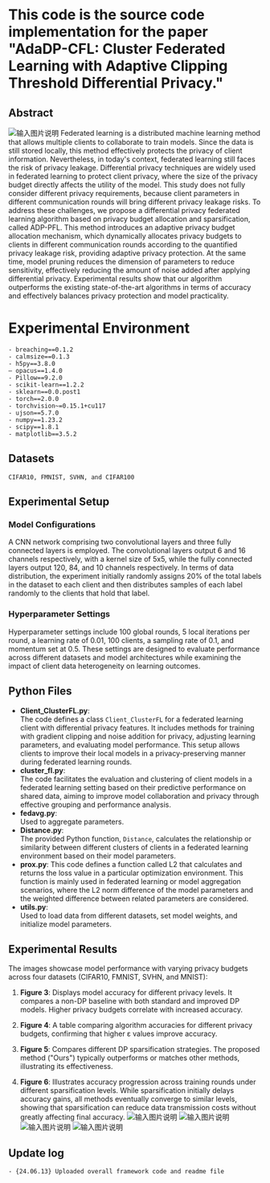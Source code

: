 # This code is the source code implementation for the paper "AdaDP-CFL: Cluster Federated Learning with Adaptive Clipping Threshold Differential Privacy."



## Abstract
![输入图片说明](https://github.com/csmaxuebin/PACFL/blob/main/PACFL/pic/1.png)
Federated learning is a distributed machine learning method that allows multiple clients to collaborate to train models. Since the data is still stored locally, this method effectively protects the privacy of client information. Nevertheless, in today's context, federated learning still faces the risk of privacy leakage. Differential privacy techniques are widely used in federated learning to protect client privacy, where the size of the privacy budget directly affects the utility of the model. This study does not fully consider different privacy requirements, because client parameters in different communication rounds will bring different privacy leakage risks. To address these challenges, we propose a differential privacy federated learning algorithm based on privacy budget allocation and sparsification, called ADP-PFL. This method introduces an adaptive privacy budget allocation mechanism, which dynamically allocates privacy budgets to clients in different communication rounds according to the quantified privacy leakage risk, providing adaptive privacy protection. At the same time, model pruning reduces the dimension of parameters to reduce sensitivity, effectively reducing the amount of noise added after applying differential privacy. Experimental results show that our algorithm outperforms the existing state-of-the-art algorithms in terms of accuracy and effectively balances privacy protection and model practicality.


# Experimental Environment

```
- breaching==0.1.2
- calmsize==0.1.3
- h5py==3.8.0
— opacus==1.4.0
- Pillow==9.2.0
- scikit-learn==1.2.2
- sklearn==0.0.post1
- torch==2.0.0
- torchvision~=0.15.1+cu117
- ujson==5.7.0
- numpy==1.23.2
- scipy==1.8.1
- matplotlib==3.5.2
```

## Datasets

`CIFAR10, FMNIST, SVHN, and CIFAR100`


## Experimental Setup

### Model Configurations    
A CNN network comprising two convolutional layers and three fully connected layers is employed. The convolutional layers output 6 and 16 channels respectively, with a kernel size of 5x5, while the fully connected layers output 120, 84, and 10 channels respectively. In terms of data distribution, the experiment initially randomly assigns 20% of the total labels in the dataset to each client and then distributes samples of each label randomly to the clients that hold that label.

### Hyperparameter Settings

Hyperparameter settings include 100 global rounds, 5 local iterations per round, a learning rate of 0.01, 100 clients, a sampling rate of 0.1, and momentum set at 0.5. These settings are designed to evaluate performance across different datasets and model architectures while examining the impact of client data heterogeneity on learning outcomes.
## Python Files
	
-   **Client_ClusterFL.py**:    
    The code defines a class `Client_ClusterFL` for a federated learning client with differential privacy features. It includes methods for training with gradient clipping and noise addition for privacy, adjusting learning parameters, and evaluating model performance. This setup allows clients to improve their local models in a privacy-preserving manner during federated learning rounds.
-   **cluster_fl.py**:    
    The code facilitates the evaluation and clustering of client models in a federated learning setting based on their predictive performance on shared data, aiming to improve model collaboration and privacy through effective grouping and performance analysis.
-   **fedavg.py**:    
Used to aggregate parameters.
-   **Distance.py**:    
The provided Python function, `Distance`, calculates the relationship or similarity between different clusters of clients in a federated learning environment based on their model parameters.
-   **prox.py**:
This code defines a function called L2 that calculates and returns the loss value in a particular optimization environment. This function is mainly used in federated learning or model aggregation scenarios, where the L2 norm difference of the model parameters and the weighted difference between related parameters are considered.
-   **utils.py**:    
   Used to load data from different datasets, set model weights, and initialize model parameters.

##  Experimental Results
The images showcase model performance with varying privacy budgets across four datasets (CIFAR10, FMNIST, SVHN, and MNIST):

1. **Figure 3**: Displays model accuracy for different privacy levels. It compares a non-DP baseline with both standard and improved DP models. Higher privacy budgets correlate with increased accuracy.

2. **Figure 4**: A table comparing algorithm accuracies for different privacy budgets, confirming that higher ε values improve accuracy.

3. **Figure 5**: Compares different DP sparsification strategies. The proposed method ("Ours") typically outperforms or matches other methods, illustrating its effectiveness.

4. **Figure 6**: Illustrates accuracy progression across training rounds under different sparsification levels. While sparsification initially delays accuracy gains, all methods eventually converge to similar levels, showing that sparsification can reduce data transmission costs without greatly affecting final accuracy.
![输入图片说明](https://github.com/csmaxuebin/PACFL/blob/main/PACFL/pic/2.png)
![输入图片说明](https://github.com/csmaxuebin/PACFL/blob/main/PACFL/pic/3.png)
![输入图片说明](https://github.com/csmaxuebin/PACFL/blob/main/PACFL/pic/4.png)
![输入图片说明](https://github.com/csmaxuebin/PACFL/blob/main/PACFL/pic/5.png)




## Update log

```
- {24.06.13} Uploaded overall framework code and readme file
```

